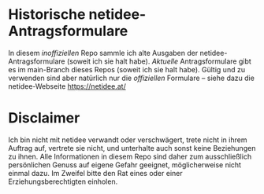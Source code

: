 # Historische netidee-Antragsformulare

In diesem *inoffiziellen* Repo sammle ich alte Ausgaben der
netidee-Antragsformulare (soweit ich sie halt habe). *Aktuelle*
Antragsformulare gibt es im main-Branch dieses Repos (soweit ich sie
halt habe). Gültig und zu verwenden sind aber natürlich nur die
*offiziellen* Formulare – siehe dazu die netidee-Webseite
https://netidee.at/


# Disclaimer

Ich bin nicht mit netidee verwandt oder verschwägert, trete nicht in ihrem
Auftrag auf, vertrete sie nicht, und unterhalte auch sonst keine Beziehungen
zu ihnen. Alle Informationen in diesem Repo sind daher zum ausschließlich
persönlichen Genuss auf eigene Gefahr geeignet, möglicherweise nicht einmal
dazu. Im Zweifel bitte den Rat eines oder einer Erziehungsberechtigten
einholen.
